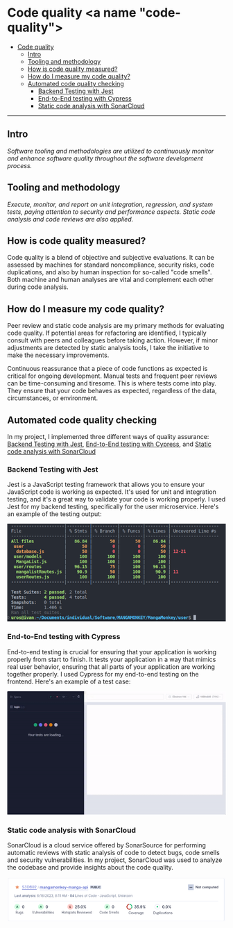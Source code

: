 # Code quality <a name "code-quality"></a>

- [Code quality](#code-quality)
  - [Intro](#intro)
  - [Tooling and methodology](#tooling-and-methodology)
  - [How is code quality measured?](#how-is-code-quality-measured)
  - [How do I measure my code quality?](#how-do-i-measure-my-code-quality)
  - [Automated code quality checking](#automated-code-quality-checking)
    - [Backend Testing with Jest](#backend-testing-with-jest)
    - [End-to-End testing with Cypress](#end-to-end-testing-with-cypress)
    - [Static code analysis with SonarCloud](#static-code-analysis-with-sonarcloud)

---

## Intro <a name="intro"></a>

*Software tooling and methodologies are utilized to continuously monitor and enhance software quality throughout the software development process.*

## Tooling and methodology <a name="tooling-and-methodology"></a>

*Execute, monitor, and report on unit integration, regression, and system tests, paying attention to security and performance aspects. Static code analysis and code reviews are also applied.*

## How is code quality measured? <a name="how-is-code-quality-measured"></a>

Code quality is a blend of objective and subjective evaluations. It can be assessed by machines for standard noncompliance, security risks, code duplications, and also by human inspection for so-called "code smells". Both machine and human analyses are vital and complement each other during code analysis.

## How do I measure my code quality?<a name="how-do-i-measure-my-code-quality"></a>

Peer review and static code analysis are my primary methods for evaluating code quality. If potential areas for refactoring are identified, I typically consult with peers and colleagues before taking action. However, if minor adjustments are detected by static analysis tools, I take the initiative to make the necessary improvements.

Continuous reassurance that a piece of code functions as expected is critical for ongoing development. Manual tests and frequent peer reviews can be time-consuming and tiresome. This is where tests come into play. They ensure that your code behaves as expected, regardless of the data, circumstances, or environment.

## Automated code quality checking<a name="automated-code-quality-checking"></a>

In my project, I implemented three different ways of quality assurance: [Backend Testing with Jest](#backend-testing-with-jest), [End-to-End testing with Cypress](#end-to-end-testing-with-cypress), and [Static code analysis with SonarCloud](#static-code-analysis-with-sonarcloud)

### Backend Testing with Jest<a name="backend-testing-with-jest"></a>

Jest is a JavaScript testing framework that allows you to ensure your JavaScript code is working as expected. It's used for unit and integration testing, and it's a great way to validate your code is working properly. I used Jest for my backend testing, specifically for the user microservice. Here's an example of the testing output:

![Jest tests](../images/jest_tests.png)

### End-to-End testing with Cypress<a name="end-to-end-testing-with-cypress"></a>

End-to-end testing is crucial for ensuring that your application is working properly from start to finish. It tests your application in a way that mimics real user behavior, ensuring that all parts of your application are working together properly. I used Cypress for my end-to-end testing on the frontend. Here's an example of a test case:

![Login and adding manga to mangalist flow](../images/cypress.gif)

### Static code analysis with SonarCloud<a name="static-code-analysis-with-sonarcloud"></a>

SonarCloud is a cloud service offered by SonarSource for performing automatic reviews with static analysis of code to detect bugs, code smells and security vulnerabilities. In my project, SonarCloud was used to analyze the codebase and provide insights about the code quality.

![Sonar proof](../images/sonar.png)
